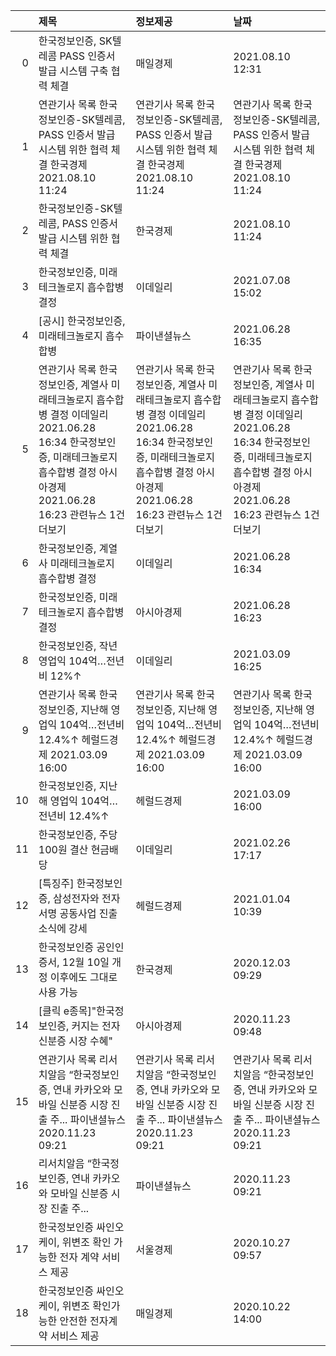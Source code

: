 |    | 제목                                                                                                                                                                                        | 정보제공                                                                                                                                                                                    | 날짜                                                                                                                                                                                        |
|---:|:--------------------------------------------------------------------------------------------------------------------------------------------------------------------------------------------|:--------------------------------------------------------------------------------------------------------------------------------------------------------------------------------------------|:--------------------------------------------------------------------------------------------------------------------------------------------------------------------------------------------|
|  0 | 한국정보인증, SK텔레콤 PASS 인증서 발급 시스템 구축 협력 체결                                                                                                                               | 매일경제                                                                                                                                                                                    | 2021.08.10 12:31                                                                                                                                                                            |
|  1 | 연관기사 목록  한국정보인증-SK텔레콤, PASS 인증서 발급 시스템 위한 협력 체결  한국경제  2021.08.10 11:24                                                                                    | 연관기사 목록  한국정보인증-SK텔레콤, PASS 인증서 발급 시스템 위한 협력 체결  한국경제  2021.08.10 11:24                                                                                    | 연관기사 목록  한국정보인증-SK텔레콤, PASS 인증서 발급 시스템 위한 협력 체결  한국경제  2021.08.10 11:24                                                                                    |
|  2 | 한국정보인증-SK텔레콤, PASS 인증서 발급 시스템 위한 협력 체결                                                                                                                               | 한국경제                                                                                                                                                                                    | 2021.08.10 11:24                                                                                                                                                                            |
|  3 | 한국정보인증, 미래테크놀로지 흡수합병 결정                                                                                                                                                  | 이데일리                                                                                                                                                                                    | 2021.07.08 15:02                                                                                                                                                                            |
|  4 | [공시] 한국정보인증, 미래테크놀로지 흡수합병                                                                                                                                                | 파이낸셜뉴스                                                                                                                                                                                | 2021.06.28 16:35                                                                                                                                                                            |
|  5 | 연관기사 목록  한국정보인증, 계열사 미래테크놀로지 흡수합병 결정  이데일리  2021.06.28 16:34  한국정보인증, 미래테크놀로지 흡수합병 결정  아시아경제  2021.06.28 16:23  관련뉴스 1건 더보기 | 연관기사 목록  한국정보인증, 계열사 미래테크놀로지 흡수합병 결정  이데일리  2021.06.28 16:34  한국정보인증, 미래테크놀로지 흡수합병 결정  아시아경제  2021.06.28 16:23  관련뉴스 1건 더보기 | 연관기사 목록  한국정보인증, 계열사 미래테크놀로지 흡수합병 결정  이데일리  2021.06.28 16:34  한국정보인증, 미래테크놀로지 흡수합병 결정  아시아경제  2021.06.28 16:23  관련뉴스 1건 더보기 |
|  6 | 한국정보인증, 계열사 미래테크놀로지 흡수합병 결정                                                                                                                                           | 이데일리                                                                                                                                                                                    | 2021.06.28 16:34                                                                                                                                                                            |
|  7 | 한국정보인증, 미래테크놀로지 흡수합병 결정                                                                                                                                                  | 아시아경제                                                                                                                                                                                  | 2021.06.28 16:23                                                                                                                                                                            |
|  8 | 한국정보인증, 작년 영업익 104억…전년비 12%↑                                                                                                                                                 | 이데일리                                                                                                                                                                                    | 2021.03.09 16:25                                                                                                                                                                            |
|  9 | 연관기사 목록  한국정보인증, 지난해 영업익 104억…전년비 12.4%↑  헤럴드경제  2021.03.09 16:00                                                                                                | 연관기사 목록  한국정보인증, 지난해 영업익 104억…전년비 12.4%↑  헤럴드경제  2021.03.09 16:00                                                                                                | 연관기사 목록  한국정보인증, 지난해 영업익 104억…전년비 12.4%↑  헤럴드경제  2021.03.09 16:00                                                                                                |
| 10 | 한국정보인증, 지난해 영업익 104억…전년비 12.4%↑                                                                                                                                             | 헤럴드경제                                                                                                                                                                                  | 2021.03.09 16:00                                                                                                                                                                            |
| 11 | 한국정보인증, 주당 100원 결산 현금배당                                                                                                                                                      | 이데일리                                                                                                                                                                                    | 2021.02.26 17:17                                                                                                                                                                            |
| 12 | [특징주] 한국정보인증, 삼성전자와 전자서명 공동사업 진출 소식에 강세                                                                                                                        | 헤럴드경제                                                                                                                                                                                  | 2021.01.04 10:39                                                                                                                                                                            |
| 13 | 한국정보인증 공인인증서, 12월 10일 개정 이후에도 그대로 사용 가능                                                                                                                           | 한국경제                                                                                                                                                                                    | 2020.12.03 09:29                                                                                                                                                                            |
| 14 | [클릭 e종목]"한국정보인증, 커지는 전자 신분증 시장 수혜"                                                                                                                                    | 아시아경제                                                                                                                                                                                  | 2020.11.23 09:48                                                                                                                                                                            |
| 15 | 연관기사 목록  리서치알음 “한국정보인증, 연내 카카오와 모바일 신분증 시장 진출 주...  파이낸셜뉴스  2020.11.23 09:21                                                                        | 연관기사 목록  리서치알음 “한국정보인증, 연내 카카오와 모바일 신분증 시장 진출 주...  파이낸셜뉴스  2020.11.23 09:21                                                                        | 연관기사 목록  리서치알음 “한국정보인증, 연내 카카오와 모바일 신분증 시장 진출 주...  파이낸셜뉴스  2020.11.23 09:21                                                                        |
| 16 | 리서치알음 “한국정보인증, 연내 카카오와 모바일 신분증 시장 진출 주...                                                                                                                       | 파이낸셜뉴스                                                                                                                                                                                | 2020.11.23 09:21                                                                                                                                                                            |
| 17 | 한국정보인증 싸인오케이, 위변조 확인 가능한 전자 계약 서비스 제공                                                                                                                           | 서울경제                                                                                                                                                                                    | 2020.10.27 09:57                                                                                                                                                                            |
| 18 | 한국정보인증 싸인오케이, 위변조 확인가능한 안전한 전자계약 서비스 제공                                                                                                                      | 매일경제                                                                                                                                                                                    | 2020.10.22 14:00                                                                                                                                                                            |